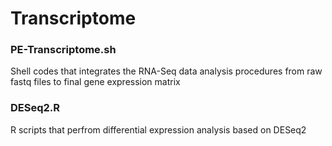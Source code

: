 # Transcriptome

### PE-Transcriptome.sh
Shell codes that integrates the RNA-Seq data analysis procedures from raw fastq files to final gene expression matrix


### DESeq2.R
R scripts that perfrom differential expression analysis based on DESeq2
